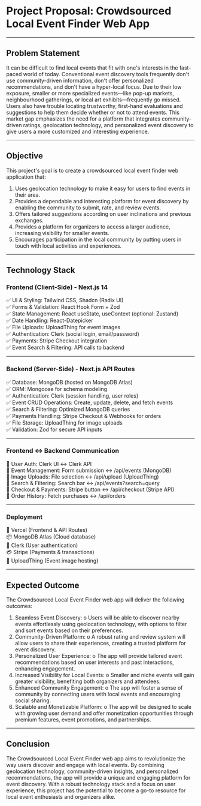 # Project Proposal: Crowdsourced Local Event Finder Web App
________________________________________
## Problem Statement
It can be difficult to find local events that fit with one's interests in the fast-paced world of today. Conventional event discovery tools frequently don't use community-driven information, don't offer personalized recommendations, and don't have a hyper-local focus. Due to their low exposure, smaller or more specialized events—like pop-up markets, neighbourhood gatherings, or local art exhibits—frequently go missed. Users also have trouble locating trustworthy, first-hand evaluations and suggestions to help them decide whether or not to attend events. This market gap emphasizes the need for a platform that integrates community-driven ratings, geolocation technology, and personalized event discovery to give users a more customized and interesting experience.
________________________________________
## Objective
This project's goal is to create a crowdsourced local event finder web application that: 
1.	Uses geolocation technology to make it easy for users to find events in their area. 
2.	Provides a dependable and interesting platform for event discovery by enabling the community to submit, rate, and review events. 
3.	Offers tailored suggestions according on user inclinations and previous exchanges. 
4.	Provides a platform for organizers to access a larger audience, increasing visibility for smaller events. 
5.	Encourages participation in the local community by putting users in touch with local activities and experiences.
________________________________________
## Technology Stack
### Frontend (Client-Side) - Next.js 14  <br/>
✅ UI & Styling: Tailwind CSS, Shadcn (Radix UI) <br/>
✅ Forms & Validation: React Hook Form + Zod <br/>
✅ State Management: React useState, useContext (optional: Zustand) <br/>
✅ Date Handling: React-Datepicker <br/>
✅ File Uploads: UploadThing for event images <br/>
✅ Authentication: Clerk (social login, email/password) <br/>
✅ Payments: Stripe Checkout integration <br/>
✅ Event Search & Filtering: API calls to backend <br/>

________________________________________
### Backend (Server-Side) - Next.js API Routes
✅ Database: MongoDB (hosted on MongoDB Atlas) <br/>
✅ ORM: Mongoose for schema modeling <br/>
✅ Authentication: Clerk (session handling, user roles) <br/>
✅ Event CRUD Operations: Create, update, delete, and fetch events <br/>
✅ Search & Filtering: Optimized MongoDB queries <br/>
✅ Payments Handling: Stripe Checkout & Webhooks for orders <br/>
✅ File Storage: UploadThing for image uploads <br/>
✅ Validation: Zod for secure API inputs <br/>
________________________________________
### Frontend ↔ Backend Communication
📌 User Auth: Clerk UI ↔ Clerk API <br/>
📌 Event Management: Form submission ↔ /api/events (MongoDB) <br/>
📌 Image Uploads: File selection ↔ /api/upload (UploadThing) <br/>
📌 Search & Filtering: Search bar ↔ /api/events?search=query <br/>
📌 Checkout & Payments: Stripe button ↔ /api/checkout (Stripe API) <br/>
📌 Order History: Fetch purchases ↔ /api/orders <br/>
________________________________________
### Deployment
🚀 Vercel (Frontend & API Routes) <br/>
📦 MongoDB Atlas (Cloud database) <br/>
🔐 Clerk (User authentication) <br/>
💳 Stripe (Payments & transactions) <br/>
📸 UploadThing (Event image hosting) <br/>
________________________________________
## Expected Outcome
The Crowdsourced Local Event Finder web app will deliver the following outcomes:
1.	Seamless Event Discovery:
o	Users will be able to discover nearby events effortlessly using geolocation technology, with options to filter and sort events based on their preferences.
2.	Community-Driven Platform:
o	A robust rating and review system will allow users to share their experiences, creating a trusted platform for event discovery.
3.	Personalized User Experience:
o	The app will provide tailored event recommendations based on user interests and past interactions, enhancing engagement.
4.	Increased Visibility for Local Events:
o	Smaller and niche events will gain greater visibility, benefiting both organizers and attendees.
5.	Enhanced Community Engagement:
o	The app will foster a sense of community by connecting users with local events and encouraging social sharing.
6.	Scalable and Monetizable Platform:
o	The app will be designed to scale with growing user demand and offer monetization opportunities through premium features, event promotions, and partnerships.
________________________________________
## Conclusion
The Crowdsourced Local Event Finder web app aims to revolutionize the way users discover and engage with local events. By combining geolocation technology, community-driven insights, and personalized recommendations, the app will provide a unique and engaging platform for event discovery. With a robust technology stack and a focus on user experience, this project has the potential to become a go-to resource for local event enthusiasts and organizers alike.
